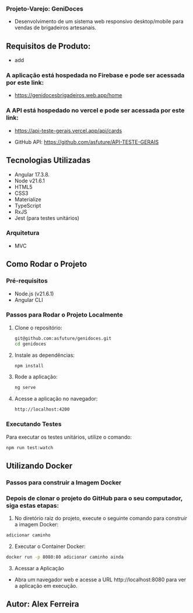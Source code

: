 ### Projeto-Varejo: GeniDoces 
- Desenvolvimento de um sistema web responsivo desktop/mobile para vendas
 de brigadeiros artesanais.

## Requisitos de Produto:
- add
### A aplicação está hospedada no Firebase e pode ser acessada por este link:
- https://genidocesbrigadeiros.web.app/home

### A API está hospedado no vercel e pode ser acessada por este link:
- https://api-teste-gerais.vercel.app/api/cards
  
- GitHub API: https://github.com/asfuture/API-TESTE-GERAIS
  
  
## Tecnologias Utilizadas

- Angular 17.3.8.
- Node v21.6.1
- HTML5
- CSS3
- Materialize
- TypeScript
- RxJS
- Jest (para testes unitários)
### Arquitetura
-  MVC 
  


## Como Rodar o Projeto

### Pré-requisitos

- Node.js (v21.6.1)
- Angular CLI

### Passos para Rodar o Projeto Localmente

1. Clone o repositório:

    ```bash
    git@github.com:asfuture/genidoces.git
    cd genidoces
    ```

2. Instale as dependências:

    ```bash
    npm install
    ```

3. Rode a aplicação:

    ```bash
    ng serve
    ```

4. Acesse a aplicação no navegador:

    ```
    http://localhost:4200
    ```

### Executando Testes

Para executar os testes unitários, utilize o comando:

```bash
npm run test:watch
```
## Utilizando Docker
### Passos para construir a Imagem Docker
### Depois de clonar o projeto do GitHub para o seu computador, siga estas etapas:

1. No diretório raiz do projeto, execute o seguinte comando para construir a imagem Docker:
  
  ```bash
  adicionar caminho
  ```

2. Executar o Container Docker:

  ```bash
  docker run -p 8080:80 adicionar caminho ainda
  ```

3. Acessar a Aplicação 

 - Abra um navegador web e acesse a URL http://localhost:8080 para ver a aplicação em execução.

## Autor: Alex Ferreira
